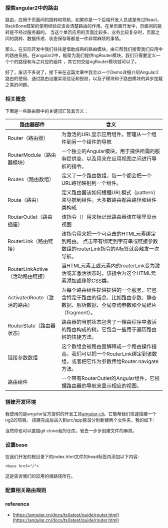 ### 探索angular2中的路由


路由，应用于页面间的跳转和导航，如果你是一个后端开发人员或是有过React，BackBone框架的使用经验应该会清楚路由的作用。在单页面开发中，页面间的跳转是不经过服务器的。
当这个单页应用的页面比较多、业务比较复杂时，页面之间的跳转、数据传递、状态保存等都是一件非常麻烦的事情。

那么，在实际开发中我们往往是借助成熟的路由模块，由它帮我们接管我们应用中的路由系统。在angular2中，框架为我们提供ngRouter模块，我们只需要定义一个个的路径和与之对应的组件
，其它的交给ngRouter模块就可以了。

好了，废话不多说了，接下来在这篇文章中我会以一个Demo详细介绍Angular2路由的使用、通过路由设置实现验证和授权，以及子模块和子路由模块的异步加载之类的问题。

### 相关概念
下面是一些路由器中的关键词汇及其含义：

|路由器部件|含义|
|       ---      |---|
|Router（路由器）|为激活的URL显示应用组件。管理从一个组件到另一个组件的导航|
|RouterModule（路由器模块）|一个独立的Angular模块，用于提供所需的服务提供商，以及用来在应用视图之间进行导航的指令。|
|Routes（路由数组）|定义了一个路由数组，每一个都会把一个URL路径映射到一个组件。|
|Route（路由）|定义路由器该如何根据URL模式（pattern）来导航到组件。大多数路由都由路径和组件类构成|
|RouterOutlet（路由插座）|该指令（<router-outlet>）用来标记出路由器该在哪里显示视图|
|RouterLink（路由链接）|该指令用来把一个可点击的HTML元素绑定到路由。 点击带有绑定到字符串或链接参数数组的routerLink指令的A标签就会触发一次导航。|
|RouterLinkActive（活动路由链接）|当HTML元素上或元素内的routerLink变为激活或非激活状态时，该指令为这个HTML元素添加或移除CSS类。|
|ActivatedRoute（激活的路由）|为每个路由组件提供提供的一个服务，它包含特定于路由的信息，比如路由参数、静态数据、解析数据、全局查询参数和全局碎片（fragment）。|
|RouterState（路由器状态）|路由器的当前状态包含了一棵由程序中激活的路由构成的树。它包含一些用于遍历路由树的快捷方法。|
|链接参数数组|这个数组会被路由器解释成一个路由操作指南。我们可以把一个RouterLink绑定到该数组，或者把它作为参数传给Router.navigate方法。|
|路由组件|一个带有RouterOutlet的Angular组件，它根据路由器的导航来显示相应的视图。|

### 搭建开发环境

我使用的是angular官方提供的开发工具[angular-cli](https://github.com/angular/angular-cli)。它能帮我们快速搭建一个ng2的项目。
搭建完成后进入到src/app目录分别新建两个文件夹，我的如下:



当然你也可以直接git clone我的仓库。省去一步步创建文件的麻烦。

### 设置base

在我们开发的根目录下的index.html文件的head标签内添加以下内容:
```
<base href="/">

```
这是告诉我们的应用的根路径所在。

### 配置相关路由规则







### reference

- [https://angular.cn/docs/ts/latest/guide/router.html](https://angular.cn/docs/ts/latest/guide/router.html)
